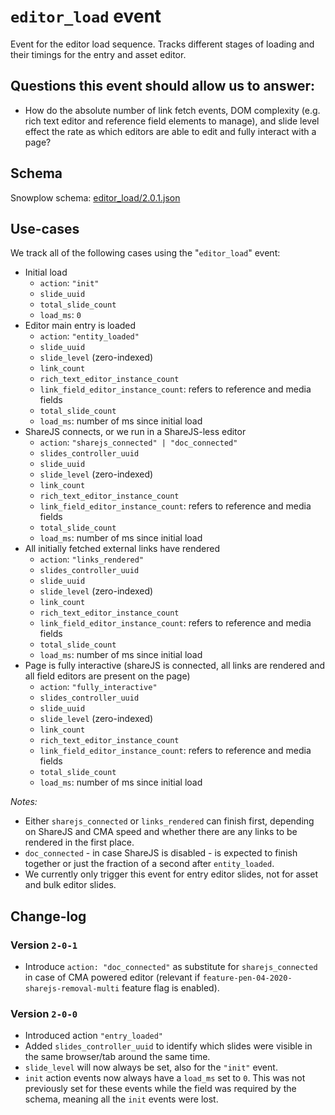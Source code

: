 # `editor_load` event
Event for the editor load sequence. Tracks different stages of loading and their timings for the entry and asset editor.

## Questions this event should allow us to answer:

* How do the absolute number of link fetch events, DOM complexity (e.g. rich
  text editor and reference field elements to manage), and slide level effect
  the rate as which editors are able to edit and fully interact with a page?

## Schema

Snowplow schema: [editor_load/2.0.1.json](https://github.com/contentful/com.contentful-schema-registry/blob/master/schemas/com.contentful/editor_load/jsonschema/2-0-1)

## Use-cases

We track all of the following cases using the "`editor_load`" event:

* Initial load
  * `action`: `"init"`
  * `slide_uuid`
  * `total_slide_count`
  * `load_ms`: `0`
* Editor main entry is loaded
  * `action`: `"entity_loaded"`
  * `slide_uuid`
  * `slide_level` (zero-indexed)
  * `link_count`
  * `rich_text_editor_instance_count`
  * `link_field_editor_instance_count`: refers to reference and media fields
  * `total_slide_count`
  * `load_ms`: number of ms since initial load
* ShareJS connects, or we run in a ShareJS-less editor
  * `action`: `"sharejs_connected" | "doc_connected"`
  * `slides_controller_uuid`
  * `slide_uuid`
  * `slide_level` (zero-indexed)
  * `link_count`
  * `rich_text_editor_instance_count`
  * `link_field_editor_instance_count`: refers to reference and media fields
  * `total_slide_count`
  * `load_ms`: number of ms since initial load
* All initially fetched external links have rendered
  * `action`: `"links_rendered"`
  * `slides_controller_uuid`
  * `slide_uuid`
  * `slide_level` (zero-indexed)
  * `link_count`
  * `rich_text_editor_instance_count`
  * `link_field_editor_instance_count`: refers to reference and media fields
  * `total_slide_count`
  * `load_ms`: number of ms since initial load
* Page is fully interactive (shareJS is connected, all links are rendered and
  all field editors are present on the page)
  * `action`: `"fully_interactive"`
  * `slides_controller_uuid`
  * `slide_uuid`
  * `slide_level` (zero-indexed)
  * `link_count`
  * `rich_text_editor_instance_count`
  * `link_field_editor_instance_count`: refers to reference and media fields
  * `total_slide_count`
  * `load_ms`: number of ms since initial load

*Notes:*
 - Either `sharejs_connected` or `links_rendered` can finish first, depending on ShareJS and CMA speed and whether there are any links to be rendered in the first place.
 - `doc_connected` - in case ShareJS is disabled - is expected to finish together or just the fraction of a second after `entity_loaded`.
 - We currently only trigger this event for entry editor slides, not for asset and bulk editor slides.

## Change-log
### Version `2-0-1`
 - Introduce `action: "doc_connected"` as substitute for `sharejs_connected` in case of CMA powered editor (relevant if `feature-pen-04-2020-sharejs-removal-multi` feature flag is enabled).
### Version `2-0-0`
 - Introduced action `"entry_loaded"`
 - Added `slides_controller_uuid` to identify which slides were visible in the same browser/tab around the same time.
 - `slide_level` will now always be set, also for the `"init"` event.
 - `init` action events now always have a `load_ms` set to `0`. This was not previously set for these events while the field was required by the schema, meaning all the `init` events were lost.
